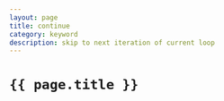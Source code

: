 ```yaml
---
layout: page
title: continue
category: keyword
description: skip to next iteration of current loop
---
```


# `{{ page.title }}`
